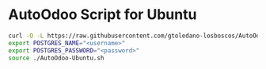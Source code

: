 # AutoOdoo Script for Ubuntu

```bash
curl -O -L https://raw.githubusercontent.com/gtoledano-losboscos/AutoOdoo-Script-ubuntu/develop/AutoOdoo-Ubuntu.sh
export POSTGRES_NAME="<username>"
export POSTGRES_PASSWORD="<password>"
source ./AutoOdoo-Ubuntu.sh

```
